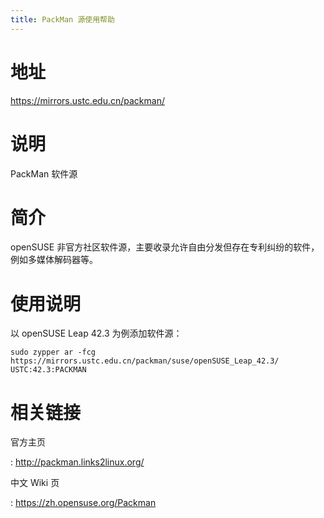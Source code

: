 ```yaml
---
title: PackMan 源使用帮助
---
```


地址
====

<https://mirrors.ustc.edu.cn/packman/>

说明
====

PackMan 软件源

简介
====

openSUSE 非官方社区软件源，主要收录允许自由分发但存在专利纠纷的软件，
例如多媒体解码器等。

使用说明
========

以 openSUSE Leap 42.3 为例添加软件源：

    sudo zypper ar -fcg https://mirrors.ustc.edu.cn/packman/suse/openSUSE_Leap_42.3/ USTC:42.3:PACKMAN

相关链接
========

官方主页

:   <http://packman.links2linux.org/>

中文 Wiki 页

:   <https://zh.opensuse.org/Packman>

